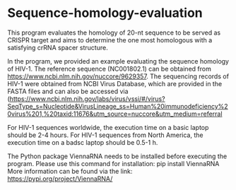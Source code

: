 # Sequence-homology-evaluation
This program evaluates the homology of 20-nt sequence to be served as CRISPR target and aims to determine the one most homologous with a satisfying crRNA spacer structure.

In the program, we provided an example evaluating the sequence homology of HIV-1. The reference sequence (NC001802.1) can be obtained from https://www.ncbi.nlm.nih.gov/nuccore/9629357. The sequencing records of HIV-1 were obtained from NCBI Virus Database, which are provided in the FASTA files and can also be accessed via 
(https://www.ncbi.nlm.nih.gov/labs/virus/vssi/#/virus?SeqType_s=Nucleotide&VirusLineage_ss=Human%20immunodeficiency%20virus%201,%20taxid:11676&utm_source=nuccore&utm_medium=referral

For HIV-1 sequences worldwide, the execution time on a basic laptop should be 2-4 hours. For HIV-1 sequences from North America, the execution time on a badsc laptop should be 0.5-1 h.

The Python package ViennaRNA needs to be installed before executing the program. Please use this command for installation:
pip install ViennaRNA 
More information can be found via the link: https://pypi.org/project/ViennaRNA/
